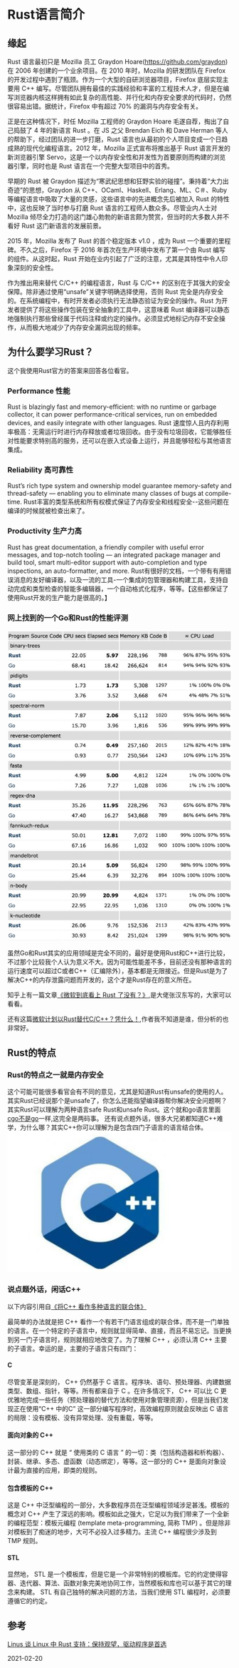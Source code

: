 # Rust语言简介


## 缘起

Rust 语言最初只是 Mozilla 员工 Graydon Hoare(<https://github.com/graydon>) 在 2006 年创建的一个业余项目。在 2010 年时，Mozilla 的研发团队在 Firefox 的开发过程中遇到了瓶颈。作为一个大型的自研浏览器项目，Firefox 底层实现主要用 C++ 编写。尽管团队拥有最佳的实践经验和丰富的工程技术人才，但是在编写浏览器内核这样拥有如此复杂的高性能、并行化和内存安全要求的代码时，仍然很容易出错。据统计，Firefox 中有超过 70% 的漏洞与内存安全有关。

正是在这种情况下，时任 Mozilla 工程师的 Graydon Hoare 毛遂自荐，掏出了自己捣鼓了 4 年的新语言 Rust 。在 JS 之父 Brendan Eich 和 Dave Herman 等人的帮助下，经过团队的进一步打磨，Rust 语言也从最初的个人项目变成一个日趋成熟的现代化编程语言。2012 年，Mozilla 正式宣布将推出基于 Rust 语言开发的新浏览器引擎 Servo，这是一个以内存安全性和并发性为首要原则而构建的浏览器引擎，同时也是 Rust 语言在一个完整大型项目中的首秀。

早期的 Rust 被 Graydon 描述为“寒武纪思想和狂野实验的碰撞”。秉持着“大力出奇迹”的思想，Graydon 从 C++、OCaml、Haskell、Erlang、ML、C＃、Ruby 等编程语言中吸取了大量的灵感，这些语言中的先进概念先后被加入 Rust 的特性中，这也反映了当时参与打磨 Rust 语言的工程师人数众多。尽管业内人士对 Mozilla 倾尽全力打造的这门雄心勃勃的新语言颇为赞赏，但当时的大多数人并不看好 Rust 这门新语言的发展前景。 

2015 年，Mozilla 发布了 Rust 的首个稳定版本 v1.0 ，成为 Rust 一个重要的里程碑。不久之后，Firefox 于 2016 年首次在生产环境中发布了第一个由 Rust 编写的组件。从这时起，Rust 开始在业内引起了广泛的注意，尤其是其特性中令人印象深刻的安全性。 

作为推出用来替代 C/C++ 的编程语言，Rust 与 C/C++ 的区别在于其强大的安全保障。除非通过使用“unsafe”关键字明确选择使用，否则 Rust 完全是内存安全的。在系统编程中，有时开发者必须执行无法静态验证为安全的操作。Rust 为开发者提供了将这些操作包装在安全抽象的工具中，这意味着 Rust 编译器可以静态地强制执行那些曾经属于代码注释或约定的操作。必须显式地标记内存不安全操作，从而极大地减少了内存安全漏洞出现的频率。
## 为什么要学习Rust？
这个我使用Rust官方的答案来回答各位看官。
### Performance 性能
Rust is blazingly fast and memory-efficient: with no runtime or garbage collector, it can power performance-critical services, run on embedded devices, and easily integrate with other languages.
Rust 速度惊人且内存利用率极高：无需运行时进行内存释放或者垃圾回收。由于没有垃圾回收，它能够胜任对性能要求特别高的服务，还可以在嵌入式设备上运行，并且能够轻松与其他语言集成。
### Reliability 高可靠性
Rust’s rich type system and ownership model guarantee memory-safety and thread-safety — enabling you to eliminate many classes of bugs at compile-time.
Rust丰富的类型系统和所有权模式保证了内存安全和线程安全--这些问题在编译的时候就被检查出来了。

### Productivity  生产力高
Rust has great documentation, a friendly compiler with useful error messages, and top-notch tooling — an integrated package manager and build tool, smart multi-editor support with auto-completion and type inspections, an auto-formatter, and more.
Rust有很好的文档，一个带有有用错误消息的友好编译器，以及一流的工具-一个集成的包管理器和构建工具，支持自动完成和类型检查的智能多编辑器，一个自动格式化程序，等等。【这些都保证了使用Rust开发的生产能力是很高的。】

### 网上找到的一个Go和Rust的性能评测
![go vs Rust](./01_pk.jpg)

虽然Go和Rust其实的应用领域是完全不同的，最好是使用Rust和C++进行比较，不过那个比较我个人认为意义不大。因为可能性能差不多，目前还没有那种语言的运行速度可以超过C或者C++（汇编除外），基本都是无限接近。但是Rust是为了解决C++的内存泄露问题而开发的，这个才是Rust存在的意义所在。

知乎上有一篇文章[《微软到底看上 Rust 了没有？》](https://zhuanlan.zhihu.com/p/192431947),是大佬张汉东写的，大家可以看看。

还有这篇[微软计划以Rust替代C/C++？凭什么！](https://zhuanlan.zhihu.com/p/74357532),作者我不知道是谁，但分析的也非常好。

## Rust的特点

### Rust的特点之一就是内存安全
这个可能可能很多看官会有不同的意见，尤其是知道Rust有unsafe的使用的人。其实Rust已经说那个是unsafe了，你怎么还能指望编译器帮你解决安全问题啊？
其实Rust可以理解为两种语言safe Rust和unsafe Rust。这个就和go语言里面[cgo不是go](https://www.oschina.net/translate/cgo-is-not-go)一样,这完全是两码事。
还有说点题外话，很多大兄弟都知道C++难学，为什么哪？其实C++你可以理解为是包含四门子语言的语言结合体。
![c++](./c++.jpeg)

### 说点题外话，闲话C++
以下内容引用自[《将C++ 看作多种语言的联合体》](https://blog.csdn.net/armman/article/details/1616239)

最简单的办法就是把 C++ 看作一个有若干门语言组成的联合体，而不是一门单独的语言。在一个特定的子语言中，规则就显得简单、直接，而且不易忘记。当更换到另一门子语言时，规则就相应地改变了。为了理解 C++ ，必须认清 C++ 主要的子语言。幸运的是，主要的子语言只有四门：

#### C 
尽管变革是深刻的， C++ 仍然基于 C 语言。程序块、语句、预处理器、内建数据类型、数组、指针，等等。所有都来自于 C 。在许多情况下， C++ 可以比 C 更优雅地完成一些任务（预处理器的替代方法和使用对象管理资源），但是当我们发现正在使用“C++ 中的C” 这一部分编写程序时，高效编程原则就会反映出 C 语言的局限：没有模板、没有异常处理、没有重载，等等。


#### 面向对象的 C++
这一部分的 C++ 就是 “ 使用类的 C 语言 ” 的一切：类（包括构造器和析构器）、封装、继承、多态、虚函数（动态绑定），等等。这一部分的 C++ 是面向对象设计最为直接的应用，即类的规则。


#### 包含模板的 C++ 
这是 C++ 中泛型编程的一部分，大多数程序员在泛型编程领域涉足甚浅。模板的概念对 C++ 产生了深远的影响。模板如此之强大，它足以为我们带来了一个全新的编程范型：模板元编程 (template meta-programming, 简称 TMP) 。但是除非对模板到了痴迷的地步，大可不必投入过多精力。主流 C++ 编程很少涉及到 TMP 规则。

#### STL
显然地， STL 是一个模板库，但是它是一个非常特别的模板库。它的约定使得容器、迭代器、算法、函数对象完美地协同工作，当然模板和库也可以基于其它的理念来构建。 STL 有自己独特的解决问题的方法，当我们使用 STL 编程时，必须要遵循它的约定。


## 参考
[Linus 谈 Linux 中 Rust 支持：保持观望，驱动程序是首选](https://www.oschina.net/news/134707/linus-torvalds-rust-fit-into-linux)


2021-02-20